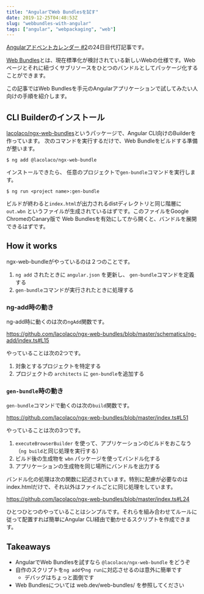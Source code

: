 ```yaml
---
title: "AngularでWeb Bundlesを試す"
date: 2019-12-25T04:48:53Z
slug: "webbundles-with-angular"
tags: ["angular", "webpackaging", "web"]
---
```


[Angularアドベントカレンダー #2](https://qiita.com/advent-calendar/2019/angular-2)の24日目代打記事です。


[Web Bundles](https://web.dev/web-bundles/)とは、現在標準化が検討されている新しいWebの仕様です。Webページとそれに紐づくサブリソースをひとつのバンドルとしてパッケージ化することができます。

この記事ではWeb Bundlesを手元のAngularアプリケーションで試してみたい人向けの手順を紹介します。


## CLI Builderのインストール

[lacolaco/ngx\-web\-bundles](https://github.com/lacolaco/ngx-web-bundles)というパッケージで、Angular CLI向けのBuilderを作っています。
次のコマンドを実行するだけで、Web Bundleをビルドする準備が整います。

```
$ ng add @lacolaco/ngx-web-bundle
```

インストールできたら、 任意のプロジェクトで`gen-bundle`コマンドを実行します。

```
$ ng run <project name>:gen-bundle
```


ビルドが終わると`index.html`が出力されるdistディレクトリと同じ階層に `out.wbn` というファイルが生成されているはずです。このファイルをGoogle ChromeのCanary版で Web Bundlesを有効にしてから開くと、バンドルを展開できるはずです。


## How it works

ngx-web-bundleがやっているのは２つのことです。

1. `ng add` されたときに `angular.json` を更新し、 `gen-bundle`コマンドを定義する
2. `gen-bundle`コマンドが実行されたときに処理する

### ng-add時の動き

ng-add時に動くのは次の`ngAdd`関数です。

https://github.com/lacolaco/ngx-web-bundles/blob/master/schematics/ng-add/index.ts#L15

やっていることは次の2つです。

1. 対象とするプロジェクトを特定する
2. プロジェクトの `architects` に `gen-bundle`を追加する

### `gen-bundle`時の動き

`gen-bundle`コマンドで動くのは次の`build`関数です。

https://github.com/lacolaco/ngx-web-bundles/blob/master/index.ts#L51

やっていることは次の3つです。

1. `executeBrowserBuilder` を使って、アプリケーションのビルドをおこなう（`ng build`と同じ処理を実行する）
2. ビルド後の生成物を `wbn` パッケージを使ってバンドル化する
3. アプリケーションの生成物を同じ場所にバンドルを出力する

バンドル化の処理は次の関数に記述されています。特別に配慮が必要なのはindex.htmlだけで、それ以外はファイルごとに同じ処理をしています。

https://github.com/lacolaco/ngx-web-bundles/blob/master/index.ts#L24

ひとつひとつのやっていることはシンプルです。それらを組み合わせてルールに従って配置すれば簡単にAngular CLI経由で動かせるスクリプトを作成できます。

## Takeaways

- AngularでWeb Bundlesを試すなら `@lacolaco/ngx-web-bundle` をどうぞ
- 自作のスクリプトを`ng add`や`ng run`に対応させるのは意外に簡単です
  - デバッグはちょっと面倒です
- Web Bundlesについては web.dev/web-bundles/ を参照してください


